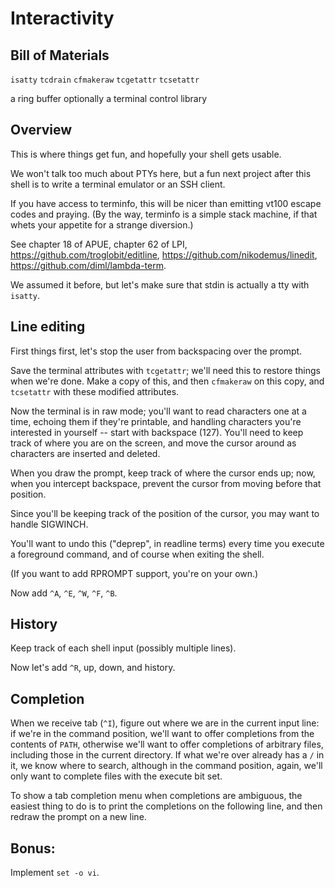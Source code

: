 # Interactivity

## Bill of Materials

`isatty`
`tcdrain`
`cfmakeraw`
`tcgetattr`
`tcsetattr`

a ring buffer
optionally a terminal control library

## Overview

This is where things get fun, and hopefully your shell gets usable.

We won't talk too much about PTYs here, but a fun next project after
this shell is to write a terminal emulator or an SSH client.

If you have access to terminfo, this will be nicer than emitting vt100
escape codes and praying.  (By the way, terminfo is a simple stack
machine, if that whets your appetite for a strange diversion.)

See chapter 18 of APUE, chapter 62 of LPI,
https://github.com/troglobit/editline,
https://github.com/nikodemus/linedit,
https://github.com/diml/lambda-term.

We assumed it before, but let's make sure that stdin is actually a tty
with `isatty`.

## Line editing

First things first, let's stop the user from backspacing over the
prompt.

Save the terminal attributes with `tcgetattr`; we'll need this to
restore things when we're done.  Make a copy of this, and then
`cfmakeraw` on this copy, and `tcsetattr` with these modified
attributes.

Now the terminal is in raw mode; you'll want to read characters one at
a time, echoing them if they're printable, and handling characters
you're interested in yourself -- start with backspace (127).  You'll
need to keep track of where you are on the screen, and move the cursor
around as characters are inserted and deleted.

When you draw the prompt, keep track of where the cursor ends up; now,
when you intercept backspace, prevent the cursor from moving before
that position.

Since you'll be keeping track of the position of the cursor, you may
want to handle SIGWINCH.

You'll want to undo this ("deprep", in readline terms) every time you
execute a foreground command, and of course when exiting the shell.

(If you want to add RPROMPT support, you're on your own.)

Now add `^A`, `^E`, `^W`, `^F`, `^B`.

## History

Keep track of each shell input (possibly multiple lines).

Now let's add `^R`, up, down, and history.

## Completion

When we receive tab (`^I`), figure out where we are in the current
input line: if we're in the command position, we'll want to offer
completions from the contents of `PATH`, otherwise we'll want to offer
completions of arbitrary files, including those in the current
directory.  If what we're over already has a `/` in it, we know where
to search, although in the command position, again, we'll only want to
complete files with the execute bit set.

To show a tab completion menu when completions are ambiguous, the
easiest thing to do is to print the completions on the following line,
and then redraw the prompt on a new line.

## Bonus:

Implement `set -o vi`.

